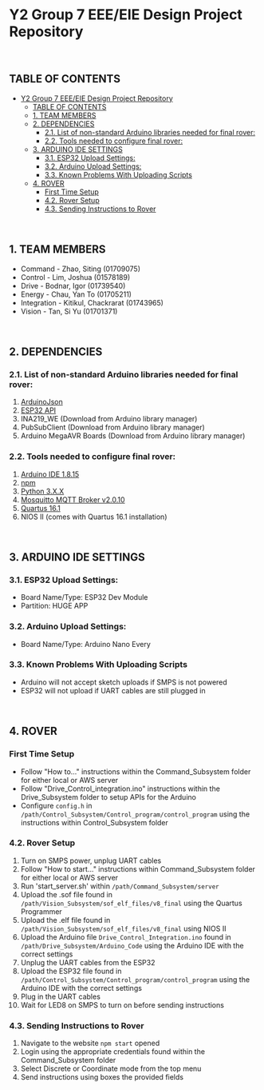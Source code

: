 # Y2 Group 7 EEE/EIE Design Project Repository

<br />

## TABLE OF CONTENTS

- [Y2 Group 7 EEE/EIE Design Project Repository](#y2-group-7-eeeeie-design-project-repository)
  - [TABLE OF CONTENTS](#table-of-contents)
  - [1. TEAM MEMBERS](#1-team-members)
  - [2. DEPENDENCIES](#2-dependencies)
    - [2.1. List of non-standard Arduino libraries needed for final rover:](#21-list-of-non-standard-arduino-libraries-needed-for-final-rover)
    - [2.2. Tools needed to configure final rover:](#22-tools-needed-to-configure-final-rover)
  - [3. ARDUINO IDE SETTINGS](#3-arduino-ide-settings)
    - [3.1. ESP32 Upload Settings:](#31-esp32-upload-settings)
    - [3.2. Arduino Upload Settings:](#32-arduino-upload-settings)
    - [3.3. Known Problems With Uploading Scripts](#33-known-problems-with-uploading-scripts)
  - [4. ROVER](#4-rover)
    - [First Time Setup](#first-time-setup)
    - [4.2. Rover Setup](#42-rover-setup)
    - [4.3. Sending Instructions to Rover](#43-sending-instructions-to-rover)

<br />

## 1. TEAM MEMBERS
- Command - Zhao, Siting (01709075)
- Control - Lim, Joshua (01578189)
- Drive - Bodnar, Igor (01739540)
- Energy - Chau, Yan To (01705211)
- Integration - Kitikul, Chackrarat (01743965)
- Vision - Tan, Si Yu (01701371)

<br />

## 2. DEPENDENCIES

### 2.1. List of non-standard Arduino libraries needed for final rover:
1. [ArduinoJson](https://github.com/bblanchon/ArduinoJson)
2. [ESP32 API](https://github.com/espressif/arduino-esp32) 
3. INA219_WE (Download from Arduino library manager)
4. PubSubClient (Download from Arduino library manager)
5. Arduino MegaAVR Boards (Download from Arduino library manager)

### 2.2. Tools needed to configure final rover:
1. [Arduino IDE 1.8.15](https://www.arduino.cc/en/software)
2. [npm](https://www.npmjs.com/get-npm)
3. [Python 3.X.X](https://www.python.org/downloads/)
4. [Mosquitto MQTT Broker v2.0.10](https://mosquitto.org/download/)
5. [Quartus 16.1](https://fpgasoftware.intel.com/16.1/)
6. NIOS II (comes with Quartus 16.1 installation)

<br />

## 3. ARDUINO IDE SETTINGS

### 3.1. ESP32 Upload Settings:
- Board Name/Type: ESP32 Dev Module
- Partition: HUGE APP

### 3.2. Arduino Upload Settings:
- Board Name/Type: Arduino Nano Every

### 3.3. Known Problems With Uploading Scripts
- Arduino will not accept sketch uploads if SMPS is not powered
- ESP32 will not upload if UART cables are still plugged in

<br />

## 4. ROVER

### First Time Setup
- Follow "How to..." instructions within the Command_Subsystem folder for either local or AWS server
- Follow "Drive_Control_integration.ino" instructions within the Drive_Subsystem folder to setup APIs for the Arduino
- Configure `config.h` in `/path/Control_Subsystem/Control_program/control_program` using the instructions within Control_Subsystem folder

### 4.2. Rover Setup
1. Turn on SMPS power, unplug UART cables
2. Follow "How to start..." instructions within Command_Subsystem folder for either local or AWS server
3. Run 'start_server.sh' within `/path/Command_Subsystem/server`
4. Upload the .sof file found in `/path/Vision_Subsystem/sof_elf_files/v8_final` using the Quartus Programmer
5. Upload the .elf file found in `/path/Vision_Subsystem/sof_elf_files/v8_final` using NIOS II
6. Upload the Arduino file `Drive_Control_Integration.ino` found in `/path/Drive_Subsystem/Arduino_Code` using the Arduino IDE with the correct settings
7. Unplug the UART cables from the ESP32
8. Upload the ESP32 file found in `/path/Control_Subsystem/Control_program/control_program` using the Arduino IDE with the correct settings
9. Plug in the UART cables
10. Wait for LED8 on SMPS to turn on before sending instructions

### 4.3. Sending Instructions to Rover
1. Navigate to the website `npm start` opened
2. Login using the appropriate credentials found within the Command_Subsystem folder
3. Select Discrete or Coordinate mode from the top menu
4. Send instructions using boxes the provided fields
